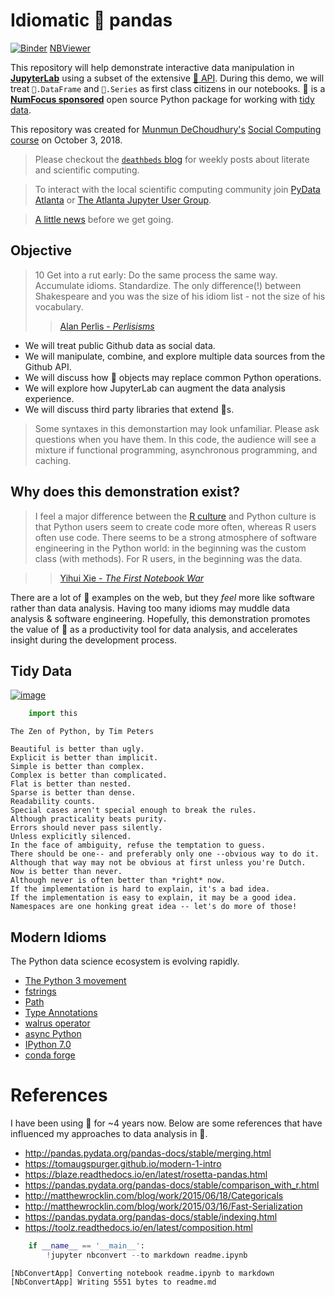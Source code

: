 
# Idiomatic 🐼 pandas

[![Binder](https://mybinder.org/badge.svg)](https://mybinder.org/v2/gh/tonyfast/idiomatic-pandas/master)
[NBViewer](http://nbviewer.jupyter.org/github/tonyfast/idiomatic-pandas/blob/master/readme.ipynb)

This repository will help demonstrate interactive data manipulation in [__JupyterLab__](https://jupyterlab.readthedocs.io) using a subset of the extensive [🐼 API](https://pandas.pydata.org/).  During this demo, we will treat `🐼.DataFrame` and `🐼.Series` as first 
class citizens in our notebooks. 🐼 is a [__NumFocus sponsored__](https://numfocus.org/sponsored-projects) open source Python package for working with [tidy data](https://en.wikipedia.org/wiki/Tidy_data).

This repository was created for [Munmun DeChoudhury's](http://www.munmund.net/) [Social Computing course](http://www.munmund.net/CS6474_Fall2018.html) on October 3, 2018.

> Please checkout the [`deathbeds` blog](http://deathbeds.github.io) for weekly posts about literate and scientific computing.

> To interact with the local scientific computing community join [PyData Atlanta](https://www.meetup.com/PyData-Atlanta/) or [The Atlanta Jupyter User Group](https://www.meetup.com/Atlanta-Jupyter-User-Group/).

> [A little news](https://gist.github.com/tonyfast/c7505b54166130a5836b0ece181bbb23) before we get going.

## Objective

> 10 Get into a rut early: Do the same process the same way. Accumulate idioms. Standardize. The only difference(!) between Shakespeare and you was the size of his idiom list - not the size of his vocabulary.
>> [Alan Perlis - _Perlisisms_](http://www.cs.yale.edu/homes/perlis-alan/quotes.html)

* We will treat public Github data as social data.  
* We will manipulate, combine, and explore multiple data sources from the Github API.
* We will discuss how 🐼 objects may replace common Python operations.
* We will explore how JupyterLab can augment the data analysis experience.
* We will discuss third party libraries that extend 🐼s.

> Some syntaxes in this demonstartion may look unfamiliar.  Please ask questions when you have them.  In this code, the audience will see a mixture if functional programming, asynchronous programming, and caching.

## Why does this demonstration exist?

> I feel a major difference between the [R culture](https://en.wikipedia.org/wiki/R_(programming_language)) and Python culture is that Python users seem to create code more often, whereas R users often use code. There seems to be a strong atmosphere of software engineering in the Python world: in the beginning was the custom class (with methods). For R users, in the beginning was the data.

>> [Yihui Xie - _The First Notebook War_](https://yihui.name/en/2018/09/notebook-war)

There are a lot of 🐼 examples on the web, but they _feel_ more like software rather than data analysis.  Having too many idioms may muddle data analysis & software engineering.  Hopefully, this demonstration promotes the value of 🐼 as a productivity tool for data analysis, and accelerates insight during the development process.

## Tidy Data

[![image](https://user-images.githubusercontent.com/4236275/46415900-524e8e80-c6f4-11e8-8183-6732beeecafa.png)](https://vita.had.co.nz/papers/tidy-data.pdf)


```python
    import this
```

    The Zen of Python, by Tim Peters
    
    Beautiful is better than ugly.
    Explicit is better than implicit.
    Simple is better than complex.
    Complex is better than complicated.
    Flat is better than nested.
    Sparse is better than dense.
    Readability counts.
    Special cases aren't special enough to break the rules.
    Although practicality beats purity.
    Errors should never pass silently.
    Unless explicitly silenced.
    In the face of ambiguity, refuse the temptation to guess.
    There should be one-- and preferably only one --obvious way to do it.
    Although that way may not be obvious at first unless you're Dutch.
    Now is better than never.
    Although never is often better than *right* now.
    If the implementation is hard to explain, it's a bad idea.
    If the implementation is easy to explain, it may be a good idea.
    Namespaces are one honking great idea -- let's do more of those!
    

## Modern Idioms

The Python data science ecosystem is evolving rapidly.

* [The Python 3 movement](https://python3statement.org/)
* [fstrings](https://www.python.org/dev/peps/pep-0498/)
* [Path](https://docs.python.org/3/library/pathlib.html)
* [Type Annotations](https://docs.python.org/3/library/typing.html)
* [walrus operator](https://speakerdeck.com/di_codes/pep-572-the-walrus-operator)
* [async Python](https://docs.python.org/3/library/asyncio-task.html)
* [IPython 7.0](https://blog.jupyter.org/ipython-7-0-async-repl-a35ce050f7f7)
* [conda forge](https://conda-forge.org/)


# References

I have been using 🐼 for ~4 years now.  Below are some references that have influenced my approaches to data analysis in 🐼.

* http://pandas.pydata.org/pandas-docs/stable/merging.html
* https://tomaugspurger.github.io/modern-1-intro
* https://blaze.readthedocs.io/en/latest/rosetta-pandas.html
* https://pandas.pydata.org/pandas-docs/stable/comparison_with_r.html
* http://matthewrocklin.com/blog/work/2015/06/18/Categoricals
* http://matthewrocklin.com/blog/work/2015/03/16/Fast-Serialization  
* https://pandas.pydata.org/pandas-docs/stable/indexing.html
* https://toolz.readthedocs.io/en/latest/composition.html


```python
    if __name__ == '__main__':
        !jupyter nbconvert --to markdown readme.ipynb
```

    [NbConvertApp] Converting notebook readme.ipynb to markdown
    [NbConvertApp] Writing 5551 bytes to readme.md
    
